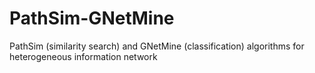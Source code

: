 # PathSim-GNetMine
PathSim (similarity search) and GNetMine (classification) algorithms for heterogeneous information network
